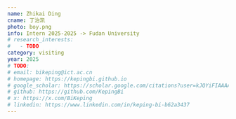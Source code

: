 ```yaml
---
name: Zhikai Ding
cname: 丁治凯
photo: boy.png
info: Intern 2025-2025 -> Fudan University
# research_interests:
#   - TODO
category: visiting
year: 2025
# TODO:
# email: bikeping@ict.ac.cn
# homepage: https://kepingbi.github.io
# google_scholar: https://scholar.google.com/citations?user=kJQYiFIAAAAJ
# github: https://github.com/KepingBi
# x: https://x.com/BiKeping
# linkedin: https://www.linkedin.com/in/keping-bi-b62a3437
---
```

